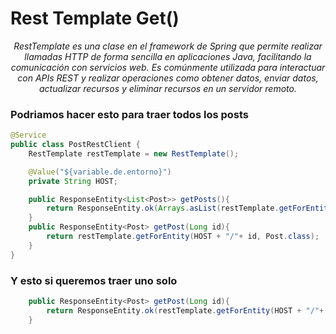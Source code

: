 # Rest Template Get()

<p align="center">
  <em>RestTemplate es una clase en el framework de Spring que permite realizar llamadas HTTP de forma sencilla en aplicaciones Java, facilitando la comunicación con servicios web. Es comúnmente utilizada para interactuar con APIs REST y realizar operaciones como obtener datos, enviar datos, actualizar recursos y eliminar recursos en un servidor remoto.</em>
</p>

### Podriamos hacer esto para traer todos los posts
````java
@Service
public class PostRestClient {
    RestTemplate restTemplate = new RestTemplate();

    @Value("${variable.de.entorno}")
    private String HOST; 

    public ResponseEntity<List<Post>> getPosts(){
        return ResponseEntity.ok(Arrays.asList(restTemplate.getForEntity(HOST, Post[].class)));
    }
    public ResponseEntity<Post> getPost(Long id){
        return restTemplate.getForEntity(HOST + "/"+ id, Post.class);
    }
}
````

### Y esto si queremos traer uno solo 
````java
    public ResponseEntity<Post> getPost(Long id){
        return ResponseEntity.ok(restTemplate.getForEntity(HOST + "/"+ id, Post.class));
    }
````

